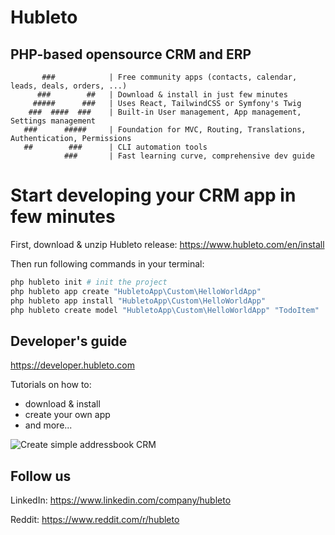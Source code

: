 # Hubleto
## PHP-based opensource CRM and ERP

```
       ###            | Free community apps (contacts, calendar, leads, deals, orders, ...)
      ###        ##   | Download & install in just few minutes
     #####      ###   | Uses React, TailwindCSS or Symfony's Twig
    ###  ####  ###    | Built-in User management, App management, Settings management
   ###      #####     | Foundation for MVC, Routing, Translations, Authentication, Permissions
   ##        ###      | CLI automation tools
            ###       | Fast learning curve, comprehensive dev guide
```

# Start developing your CRM app in few minutes

First, download & unzip Hubleto release: https://www.hubleto.com/en/install

Then run following commands in your terminal:

```bash
php hubleto init # init the project
php hubleto app create "HubletoApp\Custom\HelloWorldApp"
php hubleto app install "HubletoApp\Custom\HelloWorldApp"
php hubleto create model "HubletoApp\Custom\HelloWorldApp" "TodoItem"
```

## Developer's guide

https://developer.hubleto.com

Tutorials on how to:
  * download & install
  * create your own app
  * and more...

<img src="https://developer.hubleto.com/book/content/assets/images/create-simple-addressbook.gif" alt="Create simple addressbook CRM" />

## Follow us

LinkedIn: https://www.linkedin.com/company/hubleto

Reddit: https://www.reddit.com/r/hubleto
